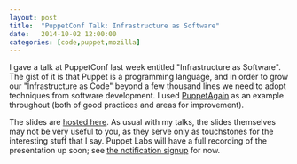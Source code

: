 ```yaml
---
layout: post
title:  "PuppetConf Talk: Infrastructure as Software"
date:   2014-10-02 12:00:00
categories: [code,puppet,mozilla]
---
```


I gave a talk at PuppetConf last week entitled "Infrastructure as Software".
The gist of it is that Puppet is a programming language, and in order to grow our "Infrastructure as Code" beyond a few thousand lines we need to adopt techniques from software development.
I used [PuppetAgain](https://wiki.mozilla.org/ReleaseEngineering/PuppetAgain) as an example throughout (both of good practices and areas for improvement).

The slides are [hosted here](/files/infrastructure-as-software).
As usual with my talks, the slides themselves may not be very useful to you, as they serve only as touchstones for the interesting stuff that I say.
Puppet Labs will have a full recording of the presentation up soon; see [the notification signup](http://info.puppetlabs.com/puppetconf-2014-videos-notification.html) for now.
